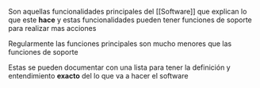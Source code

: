 Son aquellas funcionalidades principales del [[Software]] que explican lo que este **hace** y estas funcionalidades pueden tener funciones de soporte para realizar mas acciones

Regularmente las funciones principales son mucho menores que las funciones de soporte

Estas se pueden documentar con una lista para tener la definición y entendimiento **exacto** del lo que va a hacer el software


